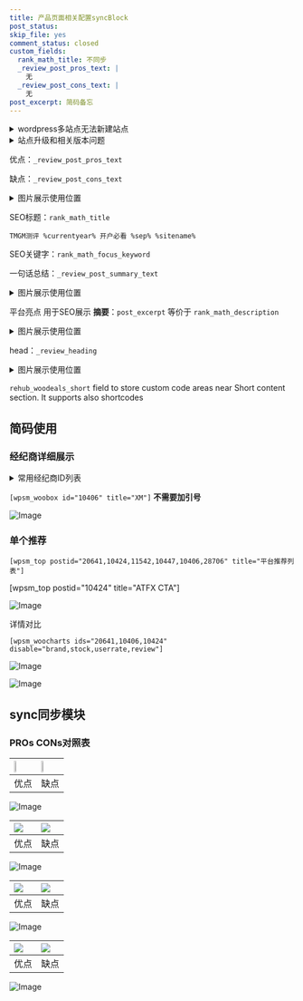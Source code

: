 ```yaml
---
title: 产品页面相关配置syncBlock
post_status: 
skip_file: yes
comment_status: closed
custom_fields:
  rank_math_title: 不同步
  _review_post_pros_text: |
    无
  _review_post_cons_text: |
    无
post_excerpt: 简码备忘
---
```

<details><summary>wordpress多站点无法新建站点</summary>

<li>和报错需要清理cookies一样的原因</li>
<li>wp-config.php里面<code>define( 'SUBDOMAIN_INSTALL', false );//子域名安装</code></li>
<li>新建子站点是用<code>define( 'SUBDOMAIN_INSTALL', true);//子域名安装</code> 完成以后，改成<code>false</code></li>
</details>

<details><summary>站点升级和相关版本问题</summary>

<p>wordpress：5.9.9
woocommerce：7.5.1
出现问题的地方：主题选项里面>><strong>Product layout >>compact style</strong></p>
<p>如何出现没有用过的字段 导致无法保存。先导出配置 然后进行修改，后面再次恢复即可。</p>
<p>出现部分字段无法显示时，需要返回默认布局后，对产品进行保存就好了。</p>
<p></p>
</details>

优点：`_review_post_pros_text`

缺点：`_review_post_cons_text`

<details><summary>图片展示使用位置</summary>

<img src="https://prod-files-secure.s3.us-west-2.amazonaws.com/39ed1227-6d7d-4570-be36-9ccd4a2c4241/f51d3d83-55d4-4bdf-9604-f37ec77ab556/Untitled.png?X-Amz-Algorithm=AWS4-HMAC-SHA256&X-Amz-Content-Sha256=UNSIGNED-PAYLOAD&X-Amz-Credential=ASIAZI2LB466YO7XV527%2F20250401%2Fus-west-2%2Fs3%2Faws4_request&X-Amz-Date=20250401T105518Z&X-Amz-Expires=3600&X-Amz-Security-Token=IQoJb3JpZ2luX2VjEFMaCXVzLXdlc3QtMiJIMEYCIQDKyYN5i7%2BGWDhCtXjrmsMJwuq1KguXrct0X%2F77aLaEiQIhAP%2BuIOCyTNbQma%2BK2tzMYAk6FNcHN1BrgzUtS%2FtnXqv2KogECLz%2F%2F%2F%2F%2F%2F%2F%2F%2F%2FwEQABoMNjM3NDIzMTgzODA1IgzzeuIUqJINKU3C%2FNUq3AMCqQ5aIipr3qgTA7DoB7pqZW2p3RGFLm%2BOADe5WLvufbE84yz4OSmBCsG4wNJy9ln1l%2BLtKLzY5cdrfm5%2B04f9sov1YuDFlx4t%2BEoggYHImEILxn8hmvfSnFEd9Od6mjZyFu7LzEtIYg7rqWaatmQ26t0ftlGK6afpEAyh%2BDBWtPUhpp3hZWoWenN8ttaSYfHCvy4Y5c%2Bq71Ct%2F1ma%2FmDhdonxMYmPfVTpdi0DCjSA%2BE5VIGEAPsEHqSm9wRw4H%2BZpTt7nA5Xn8WsDpuShXb687HThmtp4ZIrQgcQy3s7st8qdsyWZJp%2FzYqaV8nvi%2FSUN20z%2B3QebtRIwfldM%2FnvLQIBbLPphewmr5QpX1iGp9A8NKaQndzVsCZXZhZCbfnf4iZ8Su4FTgZvTtVZcEG%2Fv2TFk3F9gJ1Lu2SkAG0qWmBSzdo1F6ONWIuOxeqcsYJdNErQyNWC32jAoZHdcXwTOtvSOvFI9aA%2BUMwJ480hkAxeyYApVA%2BpMsaxQm7zxdttzZXhBbQIw9CVK98TnQqXJoAX9LC0sUfqdPzHtCyGOYWukXYeEcxuOfg5gQ0EvLSplISJtdBigv5LvYedC7TQjdlPySPvdJMFZYfcYd2BywRmsPiTdBEqapZKuFTDYga%2B%2FBjqkAent9Um4%2BxXnGgerZreQYmmKj%2Fo5yi4z1Xx6z1B9mW0473rNWIz6sFa98JDz1GAjkrNe9kpZx5gkBKa%2BNgt1arH3c%2BIIKxSzqwEBWqthgB0pksQO9ads%2FXoGYPC72Ic%2BgJAWh6fZciqpwZZtr1CPrrFygLWcFoWv9DVzQvLtsAE5qeB90SRlMz%2FXZcCvBBbfUS7l%2FOsZnfL%2Bv8QR82CsCLJBWqMv&X-Amz-Signature=d24a867cf447440025f053b0a5db029ee014c70e2a46f620dda8079fad31f9fb&X-Amz-SignedHeaders=host&x-id=GetObject" alt="Image">
</details>

SEO标题：`rank_math_title`

`TMGM测评 %currentyear% 开户必看 %sep% %sitename%`

SEO关键字：`rank_math_focus_keyword`

一句话总结：`_review_post_summary_text`

<details><summary>图片展示使用位置</summary>

<img src="https://prod-files-secure.s3.us-west-2.amazonaws.com/39ed1227-6d7d-4570-be36-9ccd4a2c4241/4b96a922-296c-4f4e-8630-d1c870cbce01/Untitled.png?X-Amz-Algorithm=AWS4-HMAC-SHA256&X-Amz-Content-Sha256=UNSIGNED-PAYLOAD&X-Amz-Credential=ASIAZI2LB466RFNUDT4L%2F20250401%2Fus-west-2%2Fs3%2Faws4_request&X-Amz-Date=20250401T105519Z&X-Amz-Expires=3600&X-Amz-Security-Token=IQoJb3JpZ2luX2VjEFMaCXVzLXdlc3QtMiJHMEUCIAQxigaXsZwUaU3cwsWBs9NhTVXdFXw1gcOPuxB1faX%2FAiEA%2BRKxQymgy6yX8JpV3nK1lMORH%2FyByTnTVpDEnrlMmhsqiAQIvP%2F%2F%2F%2F%2F%2F%2F%2F%2F%2FARAAGgw2Mzc0MjMxODM4MDUiDPe9Tup9lJeQYdFWNyrcA7M1zdn%2BmIN6PWj%2BSmSTxQzNURQ7bBy6%2BHJnly96bikR%2BKTVCdLatoa6jxCR%2FBPZYDPJIqaCZbQPWenMmqWED1uSBrH%2FkQ6v1xab54AIUPa5q7UyL34b26rh4wTWrSETxOmTkrUYtV2f02UWLXRO0azVsty6HSm7e2RBUQ3a%2FGkJ1RO5eHTPhwmMgKKk8OZtzR%2FrUca14z%2FEVmtkAAr8ZHhEXZNjgaQFw%2BxyK5MwLsP6akUxf0MRJ6j%2Bq6Zi57H%2FN8VQtmvRkkyAB5Tfcy8aYHV5l7aliHuwqvIUkemg94nU3rVvGZqs7abL4Xn0xmo%2Bpse7MjUx8iJRR96uwZoM%2B4%2BeRxvVwLi2bxr98DniMDXr10Az6On87HTHMtfLsWkfw2YzXMdGSP9PrXyYQjfGERWpVHCqsLywMgTFfGU8dR6Lg2T2tJbDeDsG%2B1r2akcV3CpKSY4FPDOfFhq%2FfymYaYGDR5V07vOcKjp73h20obw6jao0k%2FbRyf9cRdLvcIiJkZTN%2FduM0PSO9RxUYrSpO%2B1VzffIAyeVI6vHYrAiHLGii1BErBaz0D3oqf6BjUCIoSZCh5JPwlodA8RabQh7yeGwEoFOyFz4Wwf7rvmGjyxMhwvlRYNh14K%2BL4LmMNiBr78GOqUBgYPutNAdlHzsf2wblUXC7eb7B7%2BuETdA59Y9QbBOJ0RJmro11ckfplHUhkDUq9DbptaQiWPwR4qdqBGP3aFQdJ%2FhnTL4GY3SvNFmNE4y9EHnPSzIlz%2FbpePZQdbVH97gtDp4aWWv5a0P1NvcMWIuswbTycToeJ%2F7rMoECPjIgnpft%2B%2FaUpNyNd2DTOabfIrmk4uE0NnHPbBjNmTHtOAjgP0HSPrN&X-Amz-Signature=2baf9530d076bf2fe7751d402df1105753fc705454c21e1be91dba4b7e16a8c1&X-Amz-SignedHeaders=host&x-id=GetObject" alt="Image">
</details>

平台亮点 用于SEO展示 **摘要**：`post_excerpt`  等价于 `rank_math_description`

<details><summary>图片展示使用位置</summary>

<img src="https://prod-files-secure.s3.us-west-2.amazonaws.com/39ed1227-6d7d-4570-be36-9ccd4a2c4241/1ee11f63-b60a-4dfe-a7a7-d58ff23b5d88/Untitled.png?X-Amz-Algorithm=AWS4-HMAC-SHA256&X-Amz-Content-Sha256=UNSIGNED-PAYLOAD&X-Amz-Credential=ASIAZI2LB466UCDVVVS3%2F20250401%2Fus-west-2%2Fs3%2Faws4_request&X-Amz-Date=20250401T105520Z&X-Amz-Expires=3600&X-Amz-Security-Token=IQoJb3JpZ2luX2VjEFMaCXVzLXdlc3QtMiJHMEUCIEnpk%2BTqAGh%2BnEuVvKD2QiUyDp%2FwaqAt1h6W9I95FFZqAiEAn1bduMnCubUJ8wD2IHLHmieKLqNM%2BZHNIe898LStC2IqiAQIvP%2F%2F%2F%2F%2F%2F%2F%2F%2F%2FARAAGgw2Mzc0MjMxODM4MDUiDAsNfwF8OC4OUQsqyircAwvzpia5HyuQQlir24MQEjYQeEyiECWBimEp1wHIe9BJK7qVxQQP%2B1oyU7QXDk65K2jc1Hf%2Bdls2f%2BS95EZDSERg2t1s9KUsGzEoUWx32T6AdJ0Q6P1sTeSkh%2Bggb%2FWvfpB5aEU%2BuN8DA5TmLRQB5PtZLg0wReFOd2JAvVvoBWiUTj3z6c3SlX2qsClM1S6KbkTUbALAlmA8rxwaace1tE8jjzrMmIVPSZCyrdUu4muguUA72lRXzZnMosaPPaEfLLqIl3vajSOYIlK74tigif9df7saHh8kUBGD%2F0%2BChV6RkMhX%2FsFTpziIeO4%2FK0VyeXI%2B128Gl8T8iCHOviFkrkuxQFU5PxAiZ3b%2Bigk5eW3%2B5LN%2FE71Uo6LnDx5BvnqqR7OhqN9TH%2FNqu3rGoIbmZKgMfDJIy15YVlXuvQPzvY0s2Sx1TqMu%2BAAiasP5S3kkzixjANeJnYyK5AcKxgTUMvgy2mPbNrLgNh9hD2EAKGYkpmo3t9tfOjbNR9yGoLuL2BX5dWwIWUrfgOJ1FgFqKMtxVq%2BRPzypvjUXyvV4ER7rKfDnIfmhioKE2NQwxyoeZcMhc6%2FrfDFnoVBzqqditFfn%2BNqppcd5syVsVL8myMAeWMacgirnRE06%2FE3bMMWBr78GOqUBeSn0Ec7yCnttCdn8Spv80UtwFBar263xwZaon6ZbqM7i4w5CADKnGY55GsLA6SDaJ0G6so31RkZhqLUtPsk0kU14RmIrL0WRdg5V3ikfy3NzeQU5MW5xdeShy4ysP7w58QKEsJATrFXLb4mcnw0N%2Bc1teGYyXssFVjkmmpsjdRsBah1fuaOPNYM%2F05wz%2BPDgS46MULm6rduZdyUfU6v0Nes3zctN&X-Amz-Signature=e18e8165e0b84bd1433e7a4c1b3d74a533630ae5cf4db1a9044a91091fb64a4d&X-Amz-SignedHeaders=host&x-id=GetObject" alt="Image">
<img src="https://prod-files-secure.s3.us-west-2.amazonaws.com/39ed1227-6d7d-4570-be36-9ccd4a2c4241/ad4118b5-78d8-4fbe-801e-3b29b5d99c01/Untitled.png?X-Amz-Algorithm=AWS4-HMAC-SHA256&X-Amz-Content-Sha256=UNSIGNED-PAYLOAD&X-Amz-Credential=ASIAZI2LB466UCDVVVS3%2F20250401%2Fus-west-2%2Fs3%2Faws4_request&X-Amz-Date=20250401T105520Z&X-Amz-Expires=3600&X-Amz-Security-Token=IQoJb3JpZ2luX2VjEFMaCXVzLXdlc3QtMiJHMEUCIEnpk%2BTqAGh%2BnEuVvKD2QiUyDp%2FwaqAt1h6W9I95FFZqAiEAn1bduMnCubUJ8wD2IHLHmieKLqNM%2BZHNIe898LStC2IqiAQIvP%2F%2F%2F%2F%2F%2F%2F%2F%2F%2FARAAGgw2Mzc0MjMxODM4MDUiDAsNfwF8OC4OUQsqyircAwvzpia5HyuQQlir24MQEjYQeEyiECWBimEp1wHIe9BJK7qVxQQP%2B1oyU7QXDk65K2jc1Hf%2Bdls2f%2BS95EZDSERg2t1s9KUsGzEoUWx32T6AdJ0Q6P1sTeSkh%2Bggb%2FWvfpB5aEU%2BuN8DA5TmLRQB5PtZLg0wReFOd2JAvVvoBWiUTj3z6c3SlX2qsClM1S6KbkTUbALAlmA8rxwaace1tE8jjzrMmIVPSZCyrdUu4muguUA72lRXzZnMosaPPaEfLLqIl3vajSOYIlK74tigif9df7saHh8kUBGD%2F0%2BChV6RkMhX%2FsFTpziIeO4%2FK0VyeXI%2B128Gl8T8iCHOviFkrkuxQFU5PxAiZ3b%2Bigk5eW3%2B5LN%2FE71Uo6LnDx5BvnqqR7OhqN9TH%2FNqu3rGoIbmZKgMfDJIy15YVlXuvQPzvY0s2Sx1TqMu%2BAAiasP5S3kkzixjANeJnYyK5AcKxgTUMvgy2mPbNrLgNh9hD2EAKGYkpmo3t9tfOjbNR9yGoLuL2BX5dWwIWUrfgOJ1FgFqKMtxVq%2BRPzypvjUXyvV4ER7rKfDnIfmhioKE2NQwxyoeZcMhc6%2FrfDFnoVBzqqditFfn%2BNqppcd5syVsVL8myMAeWMacgirnRE06%2FE3bMMWBr78GOqUBeSn0Ec7yCnttCdn8Spv80UtwFBar263xwZaon6ZbqM7i4w5CADKnGY55GsLA6SDaJ0G6so31RkZhqLUtPsk0kU14RmIrL0WRdg5V3ikfy3NzeQU5MW5xdeShy4ysP7w58QKEsJATrFXLb4mcnw0N%2Bc1teGYyXssFVjkmmpsjdRsBah1fuaOPNYM%2F05wz%2BPDgS46MULm6rduZdyUfU6v0Nes3zctN&X-Amz-Signature=ad18ac54ca5de5a7ba15316cd9bfe9a8519b3a9652b6d48d0c20b1bc299dd583&X-Amz-SignedHeaders=host&x-id=GetObject" alt="Image">
<img src="https://prod-files-secure.s3.us-west-2.amazonaws.com/39ed1227-6d7d-4570-be36-9ccd4a2c4241/a38cf7c9-a79c-4b64-9e94-13589fe0758b/Untitled.png?X-Amz-Algorithm=AWS4-HMAC-SHA256&X-Amz-Content-Sha256=UNSIGNED-PAYLOAD&X-Amz-Credential=ASIAZI2LB466UCDVVVS3%2F20250401%2Fus-west-2%2Fs3%2Faws4_request&X-Amz-Date=20250401T105520Z&X-Amz-Expires=3600&X-Amz-Security-Token=IQoJb3JpZ2luX2VjEFMaCXVzLXdlc3QtMiJHMEUCIEnpk%2BTqAGh%2BnEuVvKD2QiUyDp%2FwaqAt1h6W9I95FFZqAiEAn1bduMnCubUJ8wD2IHLHmieKLqNM%2BZHNIe898LStC2IqiAQIvP%2F%2F%2F%2F%2F%2F%2F%2F%2F%2FARAAGgw2Mzc0MjMxODM4MDUiDAsNfwF8OC4OUQsqyircAwvzpia5HyuQQlir24MQEjYQeEyiECWBimEp1wHIe9BJK7qVxQQP%2B1oyU7QXDk65K2jc1Hf%2Bdls2f%2BS95EZDSERg2t1s9KUsGzEoUWx32T6AdJ0Q6P1sTeSkh%2Bggb%2FWvfpB5aEU%2BuN8DA5TmLRQB5PtZLg0wReFOd2JAvVvoBWiUTj3z6c3SlX2qsClM1S6KbkTUbALAlmA8rxwaace1tE8jjzrMmIVPSZCyrdUu4muguUA72lRXzZnMosaPPaEfLLqIl3vajSOYIlK74tigif9df7saHh8kUBGD%2F0%2BChV6RkMhX%2FsFTpziIeO4%2FK0VyeXI%2B128Gl8T8iCHOviFkrkuxQFU5PxAiZ3b%2Bigk5eW3%2B5LN%2FE71Uo6LnDx5BvnqqR7OhqN9TH%2FNqu3rGoIbmZKgMfDJIy15YVlXuvQPzvY0s2Sx1TqMu%2BAAiasP5S3kkzixjANeJnYyK5AcKxgTUMvgy2mPbNrLgNh9hD2EAKGYkpmo3t9tfOjbNR9yGoLuL2BX5dWwIWUrfgOJ1FgFqKMtxVq%2BRPzypvjUXyvV4ER7rKfDnIfmhioKE2NQwxyoeZcMhc6%2FrfDFnoVBzqqditFfn%2BNqppcd5syVsVL8myMAeWMacgirnRE06%2FE3bMMWBr78GOqUBeSn0Ec7yCnttCdn8Spv80UtwFBar263xwZaon6ZbqM7i4w5CADKnGY55GsLA6SDaJ0G6so31RkZhqLUtPsk0kU14RmIrL0WRdg5V3ikfy3NzeQU5MW5xdeShy4ysP7w58QKEsJATrFXLb4mcnw0N%2Bc1teGYyXssFVjkmmpsjdRsBah1fuaOPNYM%2F05wz%2BPDgS46MULm6rduZdyUfU6v0Nes3zctN&X-Amz-Signature=45ae95384f2049ee433d3c9e82b835457f50d36e3a1faae20ad9b5a70522bf1f&X-Amz-SignedHeaders=host&x-id=GetObject" alt="Image">
<img src="https://prod-files-secure.s3.us-west-2.amazonaws.com/39ed1227-6d7d-4570-be36-9ccd4a2c4241/7da6fc1e-d2ac-42ae-8c75-cb5749aa18f6/Untitled.png?X-Amz-Algorithm=AWS4-HMAC-SHA256&X-Amz-Content-Sha256=UNSIGNED-PAYLOAD&X-Amz-Credential=ASIAZI2LB466UCDVVVS3%2F20250401%2Fus-west-2%2Fs3%2Faws4_request&X-Amz-Date=20250401T105520Z&X-Amz-Expires=3600&X-Amz-Security-Token=IQoJb3JpZ2luX2VjEFMaCXVzLXdlc3QtMiJHMEUCIEnpk%2BTqAGh%2BnEuVvKD2QiUyDp%2FwaqAt1h6W9I95FFZqAiEAn1bduMnCubUJ8wD2IHLHmieKLqNM%2BZHNIe898LStC2IqiAQIvP%2F%2F%2F%2F%2F%2F%2F%2F%2F%2FARAAGgw2Mzc0MjMxODM4MDUiDAsNfwF8OC4OUQsqyircAwvzpia5HyuQQlir24MQEjYQeEyiECWBimEp1wHIe9BJK7qVxQQP%2B1oyU7QXDk65K2jc1Hf%2Bdls2f%2BS95EZDSERg2t1s9KUsGzEoUWx32T6AdJ0Q6P1sTeSkh%2Bggb%2FWvfpB5aEU%2BuN8DA5TmLRQB5PtZLg0wReFOd2JAvVvoBWiUTj3z6c3SlX2qsClM1S6KbkTUbALAlmA8rxwaace1tE8jjzrMmIVPSZCyrdUu4muguUA72lRXzZnMosaPPaEfLLqIl3vajSOYIlK74tigif9df7saHh8kUBGD%2F0%2BChV6RkMhX%2FsFTpziIeO4%2FK0VyeXI%2B128Gl8T8iCHOviFkrkuxQFU5PxAiZ3b%2Bigk5eW3%2B5LN%2FE71Uo6LnDx5BvnqqR7OhqN9TH%2FNqu3rGoIbmZKgMfDJIy15YVlXuvQPzvY0s2Sx1TqMu%2BAAiasP5S3kkzixjANeJnYyK5AcKxgTUMvgy2mPbNrLgNh9hD2EAKGYkpmo3t9tfOjbNR9yGoLuL2BX5dWwIWUrfgOJ1FgFqKMtxVq%2BRPzypvjUXyvV4ER7rKfDnIfmhioKE2NQwxyoeZcMhc6%2FrfDFnoVBzqqditFfn%2BNqppcd5syVsVL8myMAeWMacgirnRE06%2FE3bMMWBr78GOqUBeSn0Ec7yCnttCdn8Spv80UtwFBar263xwZaon6ZbqM7i4w5CADKnGY55GsLA6SDaJ0G6so31RkZhqLUtPsk0kU14RmIrL0WRdg5V3ikfy3NzeQU5MW5xdeShy4ysP7w58QKEsJATrFXLb4mcnw0N%2Bc1teGYyXssFVjkmmpsjdRsBah1fuaOPNYM%2F05wz%2BPDgS46MULm6rduZdyUfU6v0Nes3zctN&X-Amz-Signature=ce35d58cb06052d543822d6cfac8b8580c1816dd38c14296e60be436e520beca&X-Amz-SignedHeaders=host&x-id=GetObject" alt="Image">
<img src="https://prod-files-secure.s3.us-west-2.amazonaws.com/39ed1227-6d7d-4570-be36-9ccd4a2c4241/7e97f40a-eaee-47f5-b2f9-475f96808fa7/Untitled.png?X-Amz-Algorithm=AWS4-HMAC-SHA256&X-Amz-Content-Sha256=UNSIGNED-PAYLOAD&X-Amz-Credential=ASIAZI2LB466UCDVVVS3%2F20250401%2Fus-west-2%2Fs3%2Faws4_request&X-Amz-Date=20250401T105520Z&X-Amz-Expires=3600&X-Amz-Security-Token=IQoJb3JpZ2luX2VjEFMaCXVzLXdlc3QtMiJHMEUCIEnpk%2BTqAGh%2BnEuVvKD2QiUyDp%2FwaqAt1h6W9I95FFZqAiEAn1bduMnCubUJ8wD2IHLHmieKLqNM%2BZHNIe898LStC2IqiAQIvP%2F%2F%2F%2F%2F%2F%2F%2F%2F%2FARAAGgw2Mzc0MjMxODM4MDUiDAsNfwF8OC4OUQsqyircAwvzpia5HyuQQlir24MQEjYQeEyiECWBimEp1wHIe9BJK7qVxQQP%2B1oyU7QXDk65K2jc1Hf%2Bdls2f%2BS95EZDSERg2t1s9KUsGzEoUWx32T6AdJ0Q6P1sTeSkh%2Bggb%2FWvfpB5aEU%2BuN8DA5TmLRQB5PtZLg0wReFOd2JAvVvoBWiUTj3z6c3SlX2qsClM1S6KbkTUbALAlmA8rxwaace1tE8jjzrMmIVPSZCyrdUu4muguUA72lRXzZnMosaPPaEfLLqIl3vajSOYIlK74tigif9df7saHh8kUBGD%2F0%2BChV6RkMhX%2FsFTpziIeO4%2FK0VyeXI%2B128Gl8T8iCHOviFkrkuxQFU5PxAiZ3b%2Bigk5eW3%2B5LN%2FE71Uo6LnDx5BvnqqR7OhqN9TH%2FNqu3rGoIbmZKgMfDJIy15YVlXuvQPzvY0s2Sx1TqMu%2BAAiasP5S3kkzixjANeJnYyK5AcKxgTUMvgy2mPbNrLgNh9hD2EAKGYkpmo3t9tfOjbNR9yGoLuL2BX5dWwIWUrfgOJ1FgFqKMtxVq%2BRPzypvjUXyvV4ER7rKfDnIfmhioKE2NQwxyoeZcMhc6%2FrfDFnoVBzqqditFfn%2BNqppcd5syVsVL8myMAeWMacgirnRE06%2FE3bMMWBr78GOqUBeSn0Ec7yCnttCdn8Spv80UtwFBar263xwZaon6ZbqM7i4w5CADKnGY55GsLA6SDaJ0G6so31RkZhqLUtPsk0kU14RmIrL0WRdg5V3ikfy3NzeQU5MW5xdeShy4ysP7w58QKEsJATrFXLb4mcnw0N%2Bc1teGYyXssFVjkmmpsjdRsBah1fuaOPNYM%2F05wz%2BPDgS46MULm6rduZdyUfU6v0Nes3zctN&X-Amz-Signature=300863172c2721b67f3df3a30ad90759551358fe0709ea5dcdb0647f70b8171f&X-Amz-SignedHeaders=host&x-id=GetObject" alt="Image">
</details>

head：`_review_heading`

<details><summary>图片展示使用位置</summary>

<img src="https://prod-files-secure.s3.us-west-2.amazonaws.com/39ed1227-6d7d-4570-be36-9ccd4a2c4241/3a4650ad-9887-415c-889a-edd51fa54f27/Untitled.png?X-Amz-Algorithm=AWS4-HMAC-SHA256&X-Amz-Content-Sha256=UNSIGNED-PAYLOAD&X-Amz-Credential=ASIAZI2LB466ZQ2HMH4O%2F20250401%2Fus-west-2%2Fs3%2Faws4_request&X-Amz-Date=20250401T105520Z&X-Amz-Expires=3600&X-Amz-Security-Token=IQoJb3JpZ2luX2VjEFMaCXVzLXdlc3QtMiJHMEUCIHq%2Br479X5Q%2F0VrtxJoB1DgkhnDuMnHJnhIbvQgqSGgdAiEAvFY%2FWxMU5wz5LJGJ2iiQA0qZSg0zu8Q3B%2FDE0URt5G4qiAQIvP%2F%2F%2F%2F%2F%2F%2F%2F%2F%2FARAAGgw2Mzc0MjMxODM4MDUiDPkIbRw1q%2BF76D2qYircA7d3ZpwqzRWnKspCiNqxa8sfYmz9AClqYez5JbbKxWDpaGzQViChJ3nT2Xmxzx9vgyFYI862%2B%2FAzPJYT2Su9AQ1wAdT0rmKZ2ffGQgysOvw1DlMmorKkRBZOnA4jgqSbByQyOaVmJhBzyxDayn9TrHGC82ruyCa7udULTfnGS1KSDjoaGoW5yrFXFAUDb8bFbMEtk4eVrC%2Fx9uWmk8Po8a8JkuoldSsPdh1EtXkoGvESwmGp4AcyZ%2BVdTB87J6AoXVw5vucjhDKmBdxf4oUtC%2BroqV0Oy3CONSixahJhUgr83dtgjN5rNRWa38sx8PbRl4WHYzNi%2BJlWAbyklVFjhSUGnf%2B4q2FviK97eqZr0Ktnmr5jwhCGtrF8CU16QUavQ2bM7DtRPRqjcqo3eqq3%2BQdoebEkJSmzmOgZrXcKqH2bgscCy%2B4bO7pb1mTaEEj8oC%2FW6fl2J%2FmY5JV3eIeG6KqXLsM9mZ42%2F%2FjRMLua6xqy8WAZJoHmy9WCWy94GaKrjnWFTr0RdAfeUdWgVvBHhfH8kRyjYTO4MutgozndIIAKlkHFCAIhzKrObDlCpCMhTYw8CSqd%2BXoraj6I05%2BEmgR4FOu%2Fx2%2FasMdoX70aklpf8wMOE4F5mKmtpeZmMMSBr78GOqUBuUrQE%2B%2FZX0D7FNqMkKr3AgS91c%2F9SU3JVCRNRS9yduv0lJTjxgA53Jt6mKjd2tLDskTP04hV%2BJ1VjRrrPzWzxjpqud5kmMLa3OzzMolOsQ7EiKGChRxwYAusthKJz7REsneCqyavL%2B9K0Ti6PrMDaEHTU4Nb1nsR8M9jf2z1Ik2VUsO%2FEP8KzN5b4wcLUB%2BobCrTLT9NxbQGrp660SlAlhpAfelf&X-Amz-Signature=ba0a344ecd704c47e130ce44446b326e6232262aaa29c154881dc9357624e89b&X-Amz-SignedHeaders=host&x-id=GetObject" alt="Image">
</details>

`rehub_woodeals_short`	field to store custom code areas near Short content section. It supports also shortcodes



## 简码使用

### 经纪商详细展示

<details><summary>常用经纪商ID列表</summary>

<pre><code class="php">嘉盛 ===> 20641  [wpsm_woobox id="20641" title="嘉盛"]
易信easymarkets ===> 11542  [wpsm_woobox id="11542" title="易信easymarkets"]
ATFX外汇 ===> 10424  [wpsm_woobox id="10424" title="ATFX"]
XM ===> 10406  [wpsm_woobox id="10406" title="XM"]
TMGM ===> 29622  [wpsm_woobox id="29622" title="TMGM"]
HYCM ===> 10447  [wpsm_woobox id="10447" title="HYCM"]
fpmarkets澳福外汇 ===> 20639  [wpsm_woobox id="20639" title="fpmarkets澳福外汇"]</code></pre>
</details>

`[wpsm_woobox id="10406" title="XM"]` **不需要加引号**

![Image](https://prod-files-secure.s3.us-west-2.amazonaws.com/39ed1227-6d7d-4570-be36-9ccd4a2c4241/4f898f9d-0fa7-4e43-acd3-ac6bc7be575a/Untitled.png?X-Amz-Algorithm=AWS4-HMAC-SHA256&X-Amz-Content-Sha256=UNSIGNED-PAYLOAD&X-Amz-Credential=ASIAZI2LB4665LPGZX2T%2F20250401%2Fus-west-2%2Fs3%2Faws4_request&X-Amz-Date=20250401T105516Z&X-Amz-Expires=3600&X-Amz-Security-Token=IQoJb3JpZ2luX2VjEFMaCXVzLXdlc3QtMiJIMEYCIQC95df3DWA4pSY4tl1ZGAkyDzqSsQgrslTaJdeC0KiaBwIhANg6PAK1HE8cx1ZangtlqktRqr6myUcYMsPZ0HMr4Pa5KogECLz%2F%2F%2F%2F%2F%2F%2F%2F%2F%2FwEQABoMNjM3NDIzMTgzODA1IgxxNbouxbif%2BIskdawq3ANT6pwTTB9olPV4s3UZ6XAEtkXXOOoILUsZV7fBvUwgzh08ct3AZgaLREucjVl%2FAILwzBGOWFKCx3sQoktLR0dp8TvTSjBrt1i%2B21WY8gJ0lZTD2n4R6WY76yJ8XaTnPsgNwmFpG53xeWE7wlwNbS6D%2FOafME44TlifPXcrbZbTZvleHt%2FyvgPED%2FEinRNifdhcwCP%2B4lEt0Qnw2e8XHKZeaRr66VtBXPiqiHCJPOULSczh6z3pa%2BuTwKVwM0NZaGiYAk86sga1Q6pyUK8X0Gl5A2U117L6QaBr2%2FmJtUNkuRau2mraGzLQjWR2VV5wPwVooVK8Yn1rFocXU5NQVgrlxcGPuhwXn3sGebVPlumlB9maiqGKbM66vnrfLvcF8mStU7NJAto8%2B4WmWusgd98ZgafUaeAHweBUNpkQFEZi%2B9HVldVJRX29zcfEh5rViP5eH%2FzPqDEqbDWs%2Fd5ZzMA9FJGWOqS3eFoCBPEoYi55AaofB9R2IqqhKxs5f48DgS%2FGzDhn9Cf%2BlKFIRtW2nmKKT%2Ftj5VPxg6R0ftKB4x2y8EqF3cFvOnKKQt6ofbvhJqTW8a8JsF5aJrFzoRSas%2BOyJjjms3bCz9CpXrHeTY%2BuqARRq3ZtT3uVSLlP0jCvga%2B%2FBjqkARo4bXYBtpeGdNnhrApdoXcorm1EUXjQB5yV0YzU3e4C8kG9d74XWqlhogHTJk9ykjLTE%2FXUTDNx03uVAsgpOruc8v4pM7k%2FiIXI0OIZIU7ot2GTkO%2Fs35vVYh2l%2FaffvCoNgWhAuaEqz9UdGK1V0tJVFZJofHfBGe7TlUo7gdN7L%2F41nJbw5j5D90CUhJPSXKDM%2F9NHIxOh9XiEibgqxOhU4fVy&X-Amz-Signature=618928d8184c83db77bdbc1d1afc40e18592fcecc77f6aff239cb00bf53998e4&X-Amz-SignedHeaders=host&x-id=GetObject)

### 单个推荐
`[wpsm_top postid="20641,10424,11542,10447,10406,28706" title="平台推荐列表"]`

[wpsm_top postid="10424" title="ATFX CTA"]

![Image](https://prod-files-secure.s3.us-west-2.amazonaws.com/39ed1227-6d7d-4570-be36-9ccd4a2c4241/5ac620dc-51a8-48b6-b55d-91f47299193c/Untitled.png?X-Amz-Algorithm=AWS4-HMAC-SHA256&X-Amz-Content-Sha256=UNSIGNED-PAYLOAD&X-Amz-Credential=ASIAZI2LB4665LPGZX2T%2F20250401%2Fus-west-2%2Fs3%2Faws4_request&X-Amz-Date=20250401T105516Z&X-Amz-Expires=3600&X-Amz-Security-Token=IQoJb3JpZ2luX2VjEFMaCXVzLXdlc3QtMiJIMEYCIQC95df3DWA4pSY4tl1ZGAkyDzqSsQgrslTaJdeC0KiaBwIhANg6PAK1HE8cx1ZangtlqktRqr6myUcYMsPZ0HMr4Pa5KogECLz%2F%2F%2F%2F%2F%2F%2F%2F%2F%2FwEQABoMNjM3NDIzMTgzODA1IgxxNbouxbif%2BIskdawq3ANT6pwTTB9olPV4s3UZ6XAEtkXXOOoILUsZV7fBvUwgzh08ct3AZgaLREucjVl%2FAILwzBGOWFKCx3sQoktLR0dp8TvTSjBrt1i%2B21WY8gJ0lZTD2n4R6WY76yJ8XaTnPsgNwmFpG53xeWE7wlwNbS6D%2FOafME44TlifPXcrbZbTZvleHt%2FyvgPED%2FEinRNifdhcwCP%2B4lEt0Qnw2e8XHKZeaRr66VtBXPiqiHCJPOULSczh6z3pa%2BuTwKVwM0NZaGiYAk86sga1Q6pyUK8X0Gl5A2U117L6QaBr2%2FmJtUNkuRau2mraGzLQjWR2VV5wPwVooVK8Yn1rFocXU5NQVgrlxcGPuhwXn3sGebVPlumlB9maiqGKbM66vnrfLvcF8mStU7NJAto8%2B4WmWusgd98ZgafUaeAHweBUNpkQFEZi%2B9HVldVJRX29zcfEh5rViP5eH%2FzPqDEqbDWs%2Fd5ZzMA9FJGWOqS3eFoCBPEoYi55AaofB9R2IqqhKxs5f48DgS%2FGzDhn9Cf%2BlKFIRtW2nmKKT%2Ftj5VPxg6R0ftKB4x2y8EqF3cFvOnKKQt6ofbvhJqTW8a8JsF5aJrFzoRSas%2BOyJjjms3bCz9CpXrHeTY%2BuqARRq3ZtT3uVSLlP0jCvga%2B%2FBjqkARo4bXYBtpeGdNnhrApdoXcorm1EUXjQB5yV0YzU3e4C8kG9d74XWqlhogHTJk9ykjLTE%2FXUTDNx03uVAsgpOruc8v4pM7k%2FiIXI0OIZIU7ot2GTkO%2Fs35vVYh2l%2FaffvCoNgWhAuaEqz9UdGK1V0tJVFZJofHfBGe7TlUo7gdN7L%2F41nJbw5j5D90CUhJPSXKDM%2F9NHIxOh9XiEibgqxOhU4fVy&X-Amz-Signature=b9bae7472bc6703a903fdcc3ad509f887e6f2e3ac1ba5997b4df0e6e58e020a1&X-Amz-SignedHeaders=host&x-id=GetObject)

详情对比

`[wpsm_woocharts ids="20641,10406,10424" disable="brand,stock,userrate,review"]`

![Image](https://prod-files-secure.s3.us-west-2.amazonaws.com/39ed1227-6d7d-4570-be36-9ccd4a2c4241/bf3ba45f-b9f3-4295-8aef-b4a495fd25f4/Untitled.png?X-Amz-Algorithm=AWS4-HMAC-SHA256&X-Amz-Content-Sha256=UNSIGNED-PAYLOAD&X-Amz-Credential=ASIAZI2LB4665LPGZX2T%2F20250401%2Fus-west-2%2Fs3%2Faws4_request&X-Amz-Date=20250401T105516Z&X-Amz-Expires=3600&X-Amz-Security-Token=IQoJb3JpZ2luX2VjEFMaCXVzLXdlc3QtMiJIMEYCIQC95df3DWA4pSY4tl1ZGAkyDzqSsQgrslTaJdeC0KiaBwIhANg6PAK1HE8cx1ZangtlqktRqr6myUcYMsPZ0HMr4Pa5KogECLz%2F%2F%2F%2F%2F%2F%2F%2F%2F%2FwEQABoMNjM3NDIzMTgzODA1IgxxNbouxbif%2BIskdawq3ANT6pwTTB9olPV4s3UZ6XAEtkXXOOoILUsZV7fBvUwgzh08ct3AZgaLREucjVl%2FAILwzBGOWFKCx3sQoktLR0dp8TvTSjBrt1i%2B21WY8gJ0lZTD2n4R6WY76yJ8XaTnPsgNwmFpG53xeWE7wlwNbS6D%2FOafME44TlifPXcrbZbTZvleHt%2FyvgPED%2FEinRNifdhcwCP%2B4lEt0Qnw2e8XHKZeaRr66VtBXPiqiHCJPOULSczh6z3pa%2BuTwKVwM0NZaGiYAk86sga1Q6pyUK8X0Gl5A2U117L6QaBr2%2FmJtUNkuRau2mraGzLQjWR2VV5wPwVooVK8Yn1rFocXU5NQVgrlxcGPuhwXn3sGebVPlumlB9maiqGKbM66vnrfLvcF8mStU7NJAto8%2B4WmWusgd98ZgafUaeAHweBUNpkQFEZi%2B9HVldVJRX29zcfEh5rViP5eH%2FzPqDEqbDWs%2Fd5ZzMA9FJGWOqS3eFoCBPEoYi55AaofB9R2IqqhKxs5f48DgS%2FGzDhn9Cf%2BlKFIRtW2nmKKT%2Ftj5VPxg6R0ftKB4x2y8EqF3cFvOnKKQt6ofbvhJqTW8a8JsF5aJrFzoRSas%2BOyJjjms3bCz9CpXrHeTY%2BuqARRq3ZtT3uVSLlP0jCvga%2B%2FBjqkARo4bXYBtpeGdNnhrApdoXcorm1EUXjQB5yV0YzU3e4C8kG9d74XWqlhogHTJk9ykjLTE%2FXUTDNx03uVAsgpOruc8v4pM7k%2FiIXI0OIZIU7ot2GTkO%2Fs35vVYh2l%2FaffvCoNgWhAuaEqz9UdGK1V0tJVFZJofHfBGe7TlUo7gdN7L%2F41nJbw5j5D90CUhJPSXKDM%2F9NHIxOh9XiEibgqxOhU4fVy&X-Amz-Signature=d1048358d0c43d362badad0cc80ddd4eed71c802d7c6e9d8b089a6b7761f4d66&X-Amz-SignedHeaders=host&x-id=GetObject)

![Image](https://prod-files-secure.s3.us-west-2.amazonaws.com/39ed1227-6d7d-4570-be36-9ccd4a2c4241/30bc56ef-f383-4b48-9768-2ebc9e436ec0/Untitled.png?X-Amz-Algorithm=AWS4-HMAC-SHA256&X-Amz-Content-Sha256=UNSIGNED-PAYLOAD&X-Amz-Credential=ASIAZI2LB4665LPGZX2T%2F20250401%2Fus-west-2%2Fs3%2Faws4_request&X-Amz-Date=20250401T105516Z&X-Amz-Expires=3600&X-Amz-Security-Token=IQoJb3JpZ2luX2VjEFMaCXVzLXdlc3QtMiJIMEYCIQC95df3DWA4pSY4tl1ZGAkyDzqSsQgrslTaJdeC0KiaBwIhANg6PAK1HE8cx1ZangtlqktRqr6myUcYMsPZ0HMr4Pa5KogECLz%2F%2F%2F%2F%2F%2F%2F%2F%2F%2FwEQABoMNjM3NDIzMTgzODA1IgxxNbouxbif%2BIskdawq3ANT6pwTTB9olPV4s3UZ6XAEtkXXOOoILUsZV7fBvUwgzh08ct3AZgaLREucjVl%2FAILwzBGOWFKCx3sQoktLR0dp8TvTSjBrt1i%2B21WY8gJ0lZTD2n4R6WY76yJ8XaTnPsgNwmFpG53xeWE7wlwNbS6D%2FOafME44TlifPXcrbZbTZvleHt%2FyvgPED%2FEinRNifdhcwCP%2B4lEt0Qnw2e8XHKZeaRr66VtBXPiqiHCJPOULSczh6z3pa%2BuTwKVwM0NZaGiYAk86sga1Q6pyUK8X0Gl5A2U117L6QaBr2%2FmJtUNkuRau2mraGzLQjWR2VV5wPwVooVK8Yn1rFocXU5NQVgrlxcGPuhwXn3sGebVPlumlB9maiqGKbM66vnrfLvcF8mStU7NJAto8%2B4WmWusgd98ZgafUaeAHweBUNpkQFEZi%2B9HVldVJRX29zcfEh5rViP5eH%2FzPqDEqbDWs%2Fd5ZzMA9FJGWOqS3eFoCBPEoYi55AaofB9R2IqqhKxs5f48DgS%2FGzDhn9Cf%2BlKFIRtW2nmKKT%2Ftj5VPxg6R0ftKB4x2y8EqF3cFvOnKKQt6ofbvhJqTW8a8JsF5aJrFzoRSas%2BOyJjjms3bCz9CpXrHeTY%2BuqARRq3ZtT3uVSLlP0jCvga%2B%2FBjqkARo4bXYBtpeGdNnhrApdoXcorm1EUXjQB5yV0YzU3e4C8kG9d74XWqlhogHTJk9ykjLTE%2FXUTDNx03uVAsgpOruc8v4pM7k%2FiIXI0OIZIU7ot2GTkO%2Fs35vVYh2l%2FaffvCoNgWhAuaEqz9UdGK1V0tJVFZJofHfBGe7TlUo7gdN7L%2F41nJbw5j5D90CUhJPSXKDM%2F9NHIxOh9XiEibgqxOhU4fVy&X-Amz-Signature=4615f327ad0405fc993bacfabdb3d9e79185a73dd66d38b30f1e98366ac24b01&X-Amz-SignedHeaders=host&x-id=GetObject)

## sync同步模块

### PROs CONs对照表

| <img src="https://cdn.ifttt.fun/gh/jarlin8/OSS@main/icons/customize/pros.svg" height="auto" width="37.3%"> | <img src="https://cdn.ifttt.fun/gh/jarlin8/OSS@main/icons/customize/cons.svg" height="auto" width="28.8%"> |
| :--- | :--- |
| 优点 | 缺点 |

![Image](https://prod-files-secure.s3.us-west-2.amazonaws.com/39ed1227-6d7d-4570-be36-9ccd4a2c4241/8742b755-dfb5-4004-9a5f-d6e561664bd8/Untitled.png?X-Amz-Algorithm=AWS4-HMAC-SHA256&X-Amz-Content-Sha256=UNSIGNED-PAYLOAD&X-Amz-Credential=ASIAZI2LB4665LPGZX2T%2F20250401%2Fus-west-2%2Fs3%2Faws4_request&X-Amz-Date=20250401T105516Z&X-Amz-Expires=3600&X-Amz-Security-Token=IQoJb3JpZ2luX2VjEFMaCXVzLXdlc3QtMiJIMEYCIQC95df3DWA4pSY4tl1ZGAkyDzqSsQgrslTaJdeC0KiaBwIhANg6PAK1HE8cx1ZangtlqktRqr6myUcYMsPZ0HMr4Pa5KogECLz%2F%2F%2F%2F%2F%2F%2F%2F%2F%2FwEQABoMNjM3NDIzMTgzODA1IgxxNbouxbif%2BIskdawq3ANT6pwTTB9olPV4s3UZ6XAEtkXXOOoILUsZV7fBvUwgzh08ct3AZgaLREucjVl%2FAILwzBGOWFKCx3sQoktLR0dp8TvTSjBrt1i%2B21WY8gJ0lZTD2n4R6WY76yJ8XaTnPsgNwmFpG53xeWE7wlwNbS6D%2FOafME44TlifPXcrbZbTZvleHt%2FyvgPED%2FEinRNifdhcwCP%2B4lEt0Qnw2e8XHKZeaRr66VtBXPiqiHCJPOULSczh6z3pa%2BuTwKVwM0NZaGiYAk86sga1Q6pyUK8X0Gl5A2U117L6QaBr2%2FmJtUNkuRau2mraGzLQjWR2VV5wPwVooVK8Yn1rFocXU5NQVgrlxcGPuhwXn3sGebVPlumlB9maiqGKbM66vnrfLvcF8mStU7NJAto8%2B4WmWusgd98ZgafUaeAHweBUNpkQFEZi%2B9HVldVJRX29zcfEh5rViP5eH%2FzPqDEqbDWs%2Fd5ZzMA9FJGWOqS3eFoCBPEoYi55AaofB9R2IqqhKxs5f48DgS%2FGzDhn9Cf%2BlKFIRtW2nmKKT%2Ftj5VPxg6R0ftKB4x2y8EqF3cFvOnKKQt6ofbvhJqTW8a8JsF5aJrFzoRSas%2BOyJjjms3bCz9CpXrHeTY%2BuqARRq3ZtT3uVSLlP0jCvga%2B%2FBjqkARo4bXYBtpeGdNnhrApdoXcorm1EUXjQB5yV0YzU3e4C8kG9d74XWqlhogHTJk9ykjLTE%2FXUTDNx03uVAsgpOruc8v4pM7k%2FiIXI0OIZIU7ot2GTkO%2Fs35vVYh2l%2FaffvCoNgWhAuaEqz9UdGK1V0tJVFZJofHfBGe7TlUo7gdN7L%2F41nJbw5j5D90CUhJPSXKDM%2F9NHIxOh9XiEibgqxOhU4fVy&X-Amz-Signature=e924723bb325b7524e20e43c55f6bc971236f71cb849b283a39e43ff31a985e7&X-Amz-SignedHeaders=host&x-id=GetObject)

| <img src="https://cdn.ifttt.fun/gh/jarlin8/OSS@main/icons/customize/pros1.svg" height="auto"> | <img src="https://cdn.ifttt.fun/gh/jarlin8/OSS@main/icons/customize/cons1.svg" height="auto"> |
| :--- | :--- |
| 优点 | 缺点 |

![Image](https://prod-files-secure.s3.us-west-2.amazonaws.com/39ed1227-6d7d-4570-be36-9ccd4a2c4241/806358f8-c9c4-4e17-bb35-c6c76a5397a5/Untitled.png?X-Amz-Algorithm=AWS4-HMAC-SHA256&X-Amz-Content-Sha256=UNSIGNED-PAYLOAD&X-Amz-Credential=ASIAZI2LB4665LPGZX2T%2F20250401%2Fus-west-2%2Fs3%2Faws4_request&X-Amz-Date=20250401T105516Z&X-Amz-Expires=3600&X-Amz-Security-Token=IQoJb3JpZ2luX2VjEFMaCXVzLXdlc3QtMiJIMEYCIQC95df3DWA4pSY4tl1ZGAkyDzqSsQgrslTaJdeC0KiaBwIhANg6PAK1HE8cx1ZangtlqktRqr6myUcYMsPZ0HMr4Pa5KogECLz%2F%2F%2F%2F%2F%2F%2F%2F%2F%2FwEQABoMNjM3NDIzMTgzODA1IgxxNbouxbif%2BIskdawq3ANT6pwTTB9olPV4s3UZ6XAEtkXXOOoILUsZV7fBvUwgzh08ct3AZgaLREucjVl%2FAILwzBGOWFKCx3sQoktLR0dp8TvTSjBrt1i%2B21WY8gJ0lZTD2n4R6WY76yJ8XaTnPsgNwmFpG53xeWE7wlwNbS6D%2FOafME44TlifPXcrbZbTZvleHt%2FyvgPED%2FEinRNifdhcwCP%2B4lEt0Qnw2e8XHKZeaRr66VtBXPiqiHCJPOULSczh6z3pa%2BuTwKVwM0NZaGiYAk86sga1Q6pyUK8X0Gl5A2U117L6QaBr2%2FmJtUNkuRau2mraGzLQjWR2VV5wPwVooVK8Yn1rFocXU5NQVgrlxcGPuhwXn3sGebVPlumlB9maiqGKbM66vnrfLvcF8mStU7NJAto8%2B4WmWusgd98ZgafUaeAHweBUNpkQFEZi%2B9HVldVJRX29zcfEh5rViP5eH%2FzPqDEqbDWs%2Fd5ZzMA9FJGWOqS3eFoCBPEoYi55AaofB9R2IqqhKxs5f48DgS%2FGzDhn9Cf%2BlKFIRtW2nmKKT%2Ftj5VPxg6R0ftKB4x2y8EqF3cFvOnKKQt6ofbvhJqTW8a8JsF5aJrFzoRSas%2BOyJjjms3bCz9CpXrHeTY%2BuqARRq3ZtT3uVSLlP0jCvga%2B%2FBjqkARo4bXYBtpeGdNnhrApdoXcorm1EUXjQB5yV0YzU3e4C8kG9d74XWqlhogHTJk9ykjLTE%2FXUTDNx03uVAsgpOruc8v4pM7k%2FiIXI0OIZIU7ot2GTkO%2Fs35vVYh2l%2FaffvCoNgWhAuaEqz9UdGK1V0tJVFZJofHfBGe7TlUo7gdN7L%2F41nJbw5j5D90CUhJPSXKDM%2F9NHIxOh9XiEibgqxOhU4fVy&X-Amz-Signature=25a358afb9ac4031d2dd4df27903ac0715c003d89515fa03289830068b543007&X-Amz-SignedHeaders=host&x-id=GetObject)

| <img src="https://cdn.ifttt.fun/gh/jarlin8/OSS@main/icons/customize/pros2.svg" height="auto"> | <img src="https://cdn.ifttt.fun/gh/jarlin8/OSS@main/icons/customize/cons2.svg" height="auto"> |
| :--- | :--- |
| 优点 | 缺点 |

![Image](https://prod-files-secure.s3.us-west-2.amazonaws.com/39ed1227-6d7d-4570-be36-9ccd4a2c4241/a9245ec9-70dd-4005-b534-0d54315fc5f3/Untitled.png?X-Amz-Algorithm=AWS4-HMAC-SHA256&X-Amz-Content-Sha256=UNSIGNED-PAYLOAD&X-Amz-Credential=ASIAZI2LB4665LPGZX2T%2F20250401%2Fus-west-2%2Fs3%2Faws4_request&X-Amz-Date=20250401T105516Z&X-Amz-Expires=3600&X-Amz-Security-Token=IQoJb3JpZ2luX2VjEFMaCXVzLXdlc3QtMiJIMEYCIQC95df3DWA4pSY4tl1ZGAkyDzqSsQgrslTaJdeC0KiaBwIhANg6PAK1HE8cx1ZangtlqktRqr6myUcYMsPZ0HMr4Pa5KogECLz%2F%2F%2F%2F%2F%2F%2F%2F%2F%2FwEQABoMNjM3NDIzMTgzODA1IgxxNbouxbif%2BIskdawq3ANT6pwTTB9olPV4s3UZ6XAEtkXXOOoILUsZV7fBvUwgzh08ct3AZgaLREucjVl%2FAILwzBGOWFKCx3sQoktLR0dp8TvTSjBrt1i%2B21WY8gJ0lZTD2n4R6WY76yJ8XaTnPsgNwmFpG53xeWE7wlwNbS6D%2FOafME44TlifPXcrbZbTZvleHt%2FyvgPED%2FEinRNifdhcwCP%2B4lEt0Qnw2e8XHKZeaRr66VtBXPiqiHCJPOULSczh6z3pa%2BuTwKVwM0NZaGiYAk86sga1Q6pyUK8X0Gl5A2U117L6QaBr2%2FmJtUNkuRau2mraGzLQjWR2VV5wPwVooVK8Yn1rFocXU5NQVgrlxcGPuhwXn3sGebVPlumlB9maiqGKbM66vnrfLvcF8mStU7NJAto8%2B4WmWusgd98ZgafUaeAHweBUNpkQFEZi%2B9HVldVJRX29zcfEh5rViP5eH%2FzPqDEqbDWs%2Fd5ZzMA9FJGWOqS3eFoCBPEoYi55AaofB9R2IqqhKxs5f48DgS%2FGzDhn9Cf%2BlKFIRtW2nmKKT%2Ftj5VPxg6R0ftKB4x2y8EqF3cFvOnKKQt6ofbvhJqTW8a8JsF5aJrFzoRSas%2BOyJjjms3bCz9CpXrHeTY%2BuqARRq3ZtT3uVSLlP0jCvga%2B%2FBjqkARo4bXYBtpeGdNnhrApdoXcorm1EUXjQB5yV0YzU3e4C8kG9d74XWqlhogHTJk9ykjLTE%2FXUTDNx03uVAsgpOruc8v4pM7k%2FiIXI0OIZIU7ot2GTkO%2Fs35vVYh2l%2FaffvCoNgWhAuaEqz9UdGK1V0tJVFZJofHfBGe7TlUo7gdN7L%2F41nJbw5j5D90CUhJPSXKDM%2F9NHIxOh9XiEibgqxOhU4fVy&X-Amz-Signature=1beb7394ee3b82de98651d4c2a9bbe1fdbc2122ad5edde086825218527ada2fc&X-Amz-SignedHeaders=host&x-id=GetObject)

| <img src="https://cdn.ifttt.fun/gh/jarlin8/OSS@main/icons/customize/pros3.svg" height="auto"> | <img src="https://cdn.ifttt.fun/gh/jarlin8/OSS@main/icons/customize/cons3.svg" height="auto"> |
| :--- | :--- |
| 优点 | 缺点 |

![Image](https://prod-files-secure.s3.us-west-2.amazonaws.com/39ed1227-6d7d-4570-be36-9ccd4a2c4241/e1e580a2-2e5c-4780-9ff4-19c318fc2284/Untitled.png?X-Amz-Algorithm=AWS4-HMAC-SHA256&X-Amz-Content-Sha256=UNSIGNED-PAYLOAD&X-Amz-Credential=ASIAZI2LB4665LPGZX2T%2F20250401%2Fus-west-2%2Fs3%2Faws4_request&X-Amz-Date=20250401T105516Z&X-Amz-Expires=3600&X-Amz-Security-Token=IQoJb3JpZ2luX2VjEFMaCXVzLXdlc3QtMiJIMEYCIQC95df3DWA4pSY4tl1ZGAkyDzqSsQgrslTaJdeC0KiaBwIhANg6PAK1HE8cx1ZangtlqktRqr6myUcYMsPZ0HMr4Pa5KogECLz%2F%2F%2F%2F%2F%2F%2F%2F%2F%2FwEQABoMNjM3NDIzMTgzODA1IgxxNbouxbif%2BIskdawq3ANT6pwTTB9olPV4s3UZ6XAEtkXXOOoILUsZV7fBvUwgzh08ct3AZgaLREucjVl%2FAILwzBGOWFKCx3sQoktLR0dp8TvTSjBrt1i%2B21WY8gJ0lZTD2n4R6WY76yJ8XaTnPsgNwmFpG53xeWE7wlwNbS6D%2FOafME44TlifPXcrbZbTZvleHt%2FyvgPED%2FEinRNifdhcwCP%2B4lEt0Qnw2e8XHKZeaRr66VtBXPiqiHCJPOULSczh6z3pa%2BuTwKVwM0NZaGiYAk86sga1Q6pyUK8X0Gl5A2U117L6QaBr2%2FmJtUNkuRau2mraGzLQjWR2VV5wPwVooVK8Yn1rFocXU5NQVgrlxcGPuhwXn3sGebVPlumlB9maiqGKbM66vnrfLvcF8mStU7NJAto8%2B4WmWusgd98ZgafUaeAHweBUNpkQFEZi%2B9HVldVJRX29zcfEh5rViP5eH%2FzPqDEqbDWs%2Fd5ZzMA9FJGWOqS3eFoCBPEoYi55AaofB9R2IqqhKxs5f48DgS%2FGzDhn9Cf%2BlKFIRtW2nmKKT%2Ftj5VPxg6R0ftKB4x2y8EqF3cFvOnKKQt6ofbvhJqTW8a8JsF5aJrFzoRSas%2BOyJjjms3bCz9CpXrHeTY%2BuqARRq3ZtT3uVSLlP0jCvga%2B%2FBjqkARo4bXYBtpeGdNnhrApdoXcorm1EUXjQB5yV0YzU3e4C8kG9d74XWqlhogHTJk9ykjLTE%2FXUTDNx03uVAsgpOruc8v4pM7k%2FiIXI0OIZIU7ot2GTkO%2Fs35vVYh2l%2FaffvCoNgWhAuaEqz9UdGK1V0tJVFZJofHfBGe7TlUo7gdN7L%2F41nJbw5j5D90CUhJPSXKDM%2F9NHIxOh9XiEibgqxOhU4fVy&X-Amz-Signature=c90b53404522ea948636e639c07f0164d62f74e46f2e2bf344e2f04e16e24031&X-Amz-SignedHeaders=host&x-id=GetObject)